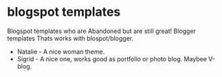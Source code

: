 # blogspot templates
Blogspot templates who are Abandoned but are still great!
Blogger templates Thats works with blospot/blogger.


* Natalie - A nice woman theme.
* Sigrid - A nice one, works good as portfolio or photo blog. Maybee V-blog.
